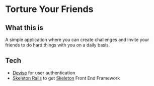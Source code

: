 # Torture Your Friends

## What this is

A simple application where you can create challenges and invite your friends to do hard things with you on a daily basis.

## Tech

- [Devise](https://github.com/heartcombo/devise) for user authentication
- [Skeleton Rails](https://github.com/helios-technologies/skeleton-rails) to get [Skeleton](http://getskeleton.com/) Front End Framework
